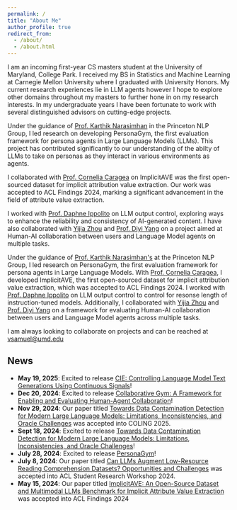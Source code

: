 ```yaml
---
permalink: /
title: "About Me"
author_profile: true
redirect_from: 
  - /about/
  - /about.html
---
```

I am an incoming first-year CS masters student at the University of Maryland, College Park. I received my BS in Statistics and Machine Learning at Carnegie Mellon University where I graduated with University Honors. My current research experiences lie in LLM agents however I hope to explore other domains throughout my masters to further hone in on my research interests. In my undergraduate years I have been fortunate to work with several distinguished advisors on cutting-edge projects.

Under the guidance of [Prof. Karthik Narasimhan](https://karthikncode.github.io) in the Princeton NLP Group, I led research on developing PersonaGym, the first evaluation framework for persona agents in Large Language Models (LLMs). This project has contributed significantly to our understanding of the abilty of LLMs to take on personas as they interact in various environments as agents.

I collaborated with [Prof. Cornelia Caragea](https://www.cs.uic.edu/~cornelia/) on ImplicitAVE was the first open-sourced dataset for implicit attribution value extraction. Our work was accepted to ACL Findings 2024, marking a significant advancement in the field of attribute value extraction.

I worked with [Prof. Daphne Ippolito](https://www.daphnei.com) on LLM output control, exploring ways to enhance the reliability and consistency of AI-generated content. I have also collaborated with  [Yijia Zhou](https://cs.stanford.edu/~shaoyj/) and [Prof. Diyi Yang](https://cs.stanford.edu/~diyiy/) on a project aimed at Human-AI collaboration between users and Language Model agents on multiple tasks. 

Under the guidance of [Prof. Karthik Narasimhan's](https://karthikncode.github.io) at the Princeton NLP Group, I led research on PersonaGym, the first evaluation framework for persona agents in Large Language Models. With [Prof. Cornelia Caragea](https://www.cs.uic.edu/~cornelia/), I developed ImplicitAVE, the first open-sourced dataset for implicit attribution value extraction, which was accepted to ACL Findings 2024. I worked with [Prof. Daphne Ippolito](https://www.daphnei.com) on LLM output control to control for resonse length of instruction-tuned models. Additionally, I collaborated with [Yijia Zhou](https://cs.stanford.edu/~shaoyj/) and [Prof. Diyi Yang](https://cs.stanford.edu/~diyiy/) on a framework for evaluating Human-AI collaboration between users and Language Model agents across multiple tasks.

I am always looking to collaborate on projects and can be reached at [vsamuel@umd.edu](vsamuel@umd.edu)

## News

- **May 19, 2025**: Excited to release [CIE: Controlling Language Model Text Generations Using Continuous Signals](https://arxiv.org/pdf/2505.13448)!
- **Dec 20, 2024**: Excited to release [Collaborative Gym: A Framework for Enabling and Evaluating
Human-Agent Collaboration](https://arxiv.org/pdf/2412.15701)!
- **Nov 29, 2024**: Our paper titled [Towards Data Contamination Detection for Modern Large Language Models: Limitations, Inconsistencies, and Oracle Challenges](https://arxiv.org/pdf/2409.09927v1) was accepted into COLING 2025.
- **Sept 18, 2024**: Excited to release [Towards Data Contamination Detection for Modern Large Language Models: Limitations, Inconsistencies, and Oracle Challenges](https://arxiv.org/pdf/2409.09927v1)!
- **July 28, 2024**: Excited to release [PersonaGym](https://personagym.com)!
- **July 8, 2024**: Our paper titled [Can LLMs Augment Low-Resource Reading Comprehension Datasets? Opportunities and Challenges](https://arxiv.org/abs/2309.12426) was accepted into ACL Student Research Workshop 2024.
- **May 15, 2024**: Our paper titled [ImplicitAVE: An Open-Source Dataset and Multimodal LLMs Benchmark for Implicit Attribute Value Extraction](https://arxiv.org/abs/2404.15592) was accepted into ACL Findings 2024 

